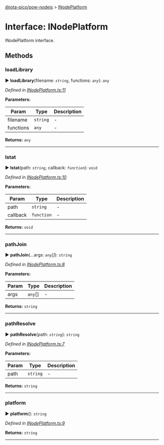 [@iota-pico/pow-nodejs](../README.md) > [INodePlatform](../interfaces/inodeplatform.md)



# Interface: INodePlatform


INodePlatform interface.


## Methods
<a id="loadlibrary"></a>

###  loadLibrary

► **loadLibrary**(filename: *`string`*, functions: *`any`*): `any`



*Defined in [INodePlatform.ts:11](https://github.com/iotaeco/iota-pico-pow-nodejs/blob/7c57679/src/INodePlatform.ts#L11)*



**Parameters:**

| Param | Type | Description |
| ------ | ------ | ------ |
| filename | `string`   |  - |
| functions | `any`   |  - |





**Returns:** `any`





___

<a id="lstat"></a>

###  lstat

► **lstat**(path: *`string`*, callback: *`function`*): `void`



*Defined in [INodePlatform.ts:10](https://github.com/iotaeco/iota-pico-pow-nodejs/blob/7c57679/src/INodePlatform.ts#L10)*



**Parameters:**

| Param | Type | Description |
| ------ | ------ | ------ |
| path | `string`   |  - |
| callback | `function`   |  - |





**Returns:** `void`





___

<a id="pathjoin"></a>

###  pathJoin

► **pathJoin**(...args: *`any`[]*): `string`



*Defined in [INodePlatform.ts:8](https://github.com/iotaeco/iota-pico-pow-nodejs/blob/7c57679/src/INodePlatform.ts#L8)*



**Parameters:**

| Param | Type | Description |
| ------ | ------ | ------ |
| args | `any`[]   |  - |





**Returns:** `string`





___

<a id="pathresolve"></a>

###  pathResolve

► **pathResolve**(path: *`string`*): `string`



*Defined in [INodePlatform.ts:7](https://github.com/iotaeco/iota-pico-pow-nodejs/blob/7c57679/src/INodePlatform.ts#L7)*



**Parameters:**

| Param | Type | Description |
| ------ | ------ | ------ |
| path | `string`   |  - |





**Returns:** `string`





___

<a id="platform"></a>

###  platform

► **platform**(): `string`



*Defined in [INodePlatform.ts:9](https://github.com/iotaeco/iota-pico-pow-nodejs/blob/7c57679/src/INodePlatform.ts#L9)*





**Returns:** `string`





___


